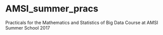 # AMSI_summer_pracs
Practicals for the Mathematics and Statistics of Big Data Course at AMSI Summer School 2017
